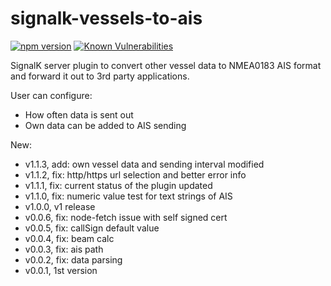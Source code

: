 # signalk-vessels-to-ais
[![npm version](https://badge.fury.io/js/signalk-vessels-to-ais.svg)](https://badge.fury.io/js/signalk-vessels-to-ais)
[![Known Vulnerabilities](https://snyk.io/test/github/KEGustafsson/signalk-vessels-to-ais/badge.svg)](https://snyk.io/test/github/KEGustafsson/signalk-vessels-to-ais)

SignalK server plugin to convert other vessel data to NMEA0183 AIS format and forward it out to 3rd party applications.

User can configure:
- How often data is sent out
- Own data can be added to AIS sending

New:
- v1.1.3, add: own vessel data and sending interval modified
- v1.1.2, fix: http/https url selection and better error info
- v1.1.1, fix: current status of the plugin updated
- v1.1.0, fix: numeric value test for text strings of AIS
- v1.0.0, v1 release
- v0.0.6, fix: node-fetch issue with self signed cert
- v0.0.5, fix: callSign default value
- v0.0.4, fix: beam calc
- v0.0.3, fix: ais path
- v0.0.2, fix: data parsing
- v0.0.1, 1st version
